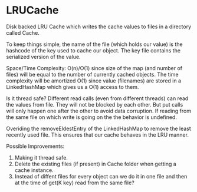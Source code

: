 # LRUCache

Disk backed LRU Cache which writes the cache values to files in a directory called Cache. 

To keep things simple, the name of the file (which holds our value) is the hashcode of the key used to cache our object. The key file contains the serialized version of the value.

Space/Time Complexity: O(n)/O(1) since size of the map (and number of files) will be equal to the number of currently cached objects. The time complexity will be amortized O(1) since value (filenames) are stored in a LinkedHashMap which gives us a O(1) access to them.

Is it thread safe?
Different read calls (even from different threads) can read the values from file. They will not be blocked by each other. But put calls will only happen one after the other to avoid data corruption. If reading from the same file on which write is going on the the behavior is undefined.

Overiding the removeEldestEntry of the LinkedHashMap to remove the least recently used file. This ensures that our cache behaves in the LRU manner.

Possible Improvements:
1. Making it thread safe.
2. Delete the existing files (if present) in Cache folder when getting a cache instance.
3. Instead of diffent files for every object can we do it in one file and then at the time of get(K key) read from the same file?
